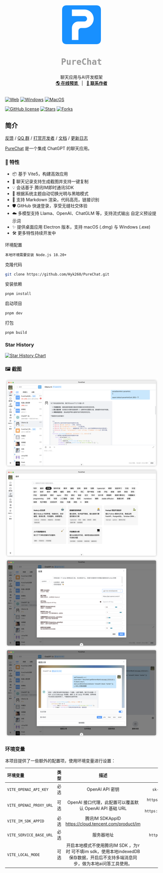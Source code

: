 <p align="center">
  <a>
    <img src="./images/log.png" alt="logo" width="128" height="128">
  </a>
  <h2 align="center" style="font-weight: 600;font: bold 200% Consolas, Monaco, monospace;color: #999;" >
    PureChat
  </h2>
  <p align="center">
    <span>聊天应用与AI开发框架</span>
    <br />
    <a href="https://purechat.cn" target="blank">
      <strong>🌎 在线预览</strong>
    </a>
    &nbsp;&nbsp;|&nbsp;&nbsp;
    <a href="https://jq.qq.com/?_wv=1027&k=Cd4Ihd2J" target="blank">
      <strong>💬 联系作者</strong>
    </a>
    <br />
    <br />
  </p>
</p>

[![Web][Web-image]][web-url]
[![Windows][Windows-image]][download-url]
[![MacOS][MacOS-image]][download-url]

<!-- SHIELD GROUP -->

[![GitHub license](https://img.shields.io/github/license/Hyk260/PureChat)](https://github.com/Hyk260/PureChat/blob/master/LICENSE)
[![Stars](https://img.shields.io/github/stars/Hyk260/PureChat.svg)](https://github.com/Hyk260/PureChat/stargazers)
[![Forks](https://img.shields.io/github/forks/Hyk260/PureChat.svg)](https://github.com/Hyk260/PureChat/network/members)

## 简介

[反馈](https://github.com/Hyk260/PureChat/issues) /
[QQ 群](https://github.com/Hyk260/PureChat/discussions/2) /
[打赏开发者](./images/weix.png) /
[文档](https://hyk260.github.io/pure-docs) /
[更新日志](https://hyk260.github.io/pure-docs/other/logs.html)

[PureChat](https://github.com/Hyk260/PureChat) 是一个集成 ChatGPT 的聊天应用。

### 🎉 特性

- 📦️ 基于 Vite5，构建高效应用
- 📸 聊天记录支持生成截图并支持一键复制
- 💡 会话基于 腾讯IM即时通讯SDK
- 🌙 根据系统主题自动切换光明与黑暗模式
- 📝 支持 Markdown 渲染，代码高亮，链接识别
- 🛡️ GitHub 快速登录，享受无缝社交体验
- ☁️ 多模型支持 Llama、OpenAI、ChatGLM 等，支持流式输出 自定义预设提示词
- ✨ 提供桌面应用 Electron 版本，支持 macOS (.dmg) 与 Windows (.exe)
- 🛠 更多特性持续开发中

环境配置

```
本地环境需要安装 Node.js 18.20+
```

克隆代码

```bash
git clone https://github.com/Hyk260/PureChat.git
```

安装依赖

```
pnpm install
```

启动项目

```
pnpm dev
```

打包

```
pnpm build
```

### Star History
<!-- https://star-history.com/ -->
[![Star History Chart](https://api.star-history.com/svg?repos=Hyk260/PureChat&type=Date)](https://star-history.com/#Hyk260/PureChat&Date)

### 🖼️ 截图

<img src="./images/chatgpt.png">

<img src="./images/assistant.png">

<img src="./images/config.png">

<img src="./images/screenshot.png">

### 环境变量

本项目提供了一些额外的配置项，使用环境变量进行设置：

| 环境变量                | 类型 |                             描述                             |                             示例                             |
| :---------------------- | :--: | :----------------------------------------------------------: | :----------------------------------------------------------: |
| `VITE_OPENAI_API_KEY`   | 必选 |                       OpenAI API 密钥                        |                     `sk-xxxxxx...xxxxxx`                     |
| `VITE_OPENAI_PROXY_URL` | 可选 |   OpenAI 接口代理，此配置可以覆盖默认 OpenAI API 基础 URL    | `https://aihubmix.com/v1`<br/>默认值:<br/>`https://api.openai.com/v1` |
| `VITE_IM_SDK_APPID`     | 必选 |     腾讯IM SDKAppID https://cloud.tencent.com/product/im     |                           `xxxxxx`                           |
| `VITE_SERVICE_BASE_URL` | 必选 |                          服务器地址                          |                   `https://your.api.com/`                    |
| `VITE_LOCAL_MODE`       | 可选 | 开启本地模式不使用腾讯IM SDK ，为`Y` 时 可不填im sdk，使用本地indexedDB保存数据，开启后不支持多端消息同步，做为本地ai问答工具使用。 |                             `Y`                              |

<!-- LINK GROUP -->

[web-url]: https://purechat.cn
[download-url]: https://github.com/Hyk260/PureChat/releases
[Web-image]: https://img.shields.io/badge/Web-orange?logo=microsoftedge
[Windows-image]: https://img.shields.io/badge/-Windows-blue?logo=windows
[MacOS-image]: https://img.shields.io/badge/-MacOS-black?logo=apple